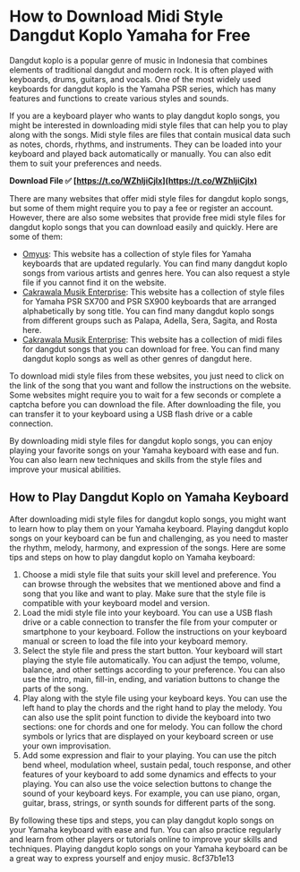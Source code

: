 # How to Download Midi Style Dangdut Koplo Yamaha for Free
 
Dangdut koplo is a popular genre of music in Indonesia that combines elements of traditional dangdut and modern rock. It is often played with keyboards, drums, guitars, and vocals. One of the most widely used keyboards for dangdut koplo is the Yamaha PSR series, which has many features and functions to create various styles and sounds.
 
If you are a keyboard player who wants to play dangdut koplo songs, you might be interested in downloading midi style files that can help you to play along with the songs. Midi style files are files that contain musical data such as notes, chords, rhythms, and instruments. They can be loaded into your keyboard and played back automatically or manually. You can also edit them to suit your preferences and needs.
 
**Download File ✅ [https://t.co/WZhljiCjlx](https://t.co/WZhljiCjlx)**


 
There are many websites that offer midi style files for dangdut koplo songs, but some of them might require you to pay a fee or register an account. However, there are also some websites that provide free midi style files for dangdut koplo songs that you can download easily and quickly. Here are some of them:
 
- [Omyus](https://www.omyus.xyz/2021/02/style-yamaha-terbaru-2021-dangdut-koplo.html): This website has a collection of style files for Yamaha keyboards that are updated regularly. You can find many dangdut koplo songs from various artists and genres here. You can also request a style file if you cannot find it on the website.
- [Cakrawala Musik Enterprise](https://www.cakrawalamusik.com/2019/09/koleksi-style-dangdut-koplo-sampling.html): This website has a collection of style files for Yamaha PSR SX700 and PSR SX900 keyboards that are arranged alphabetically by song title. You can find many dangdut koplo songs from different groups such as Palapa, Adella, Sera, Sagita, and Rosta here.
- [Cakrawala Musik Enterprise](https://www.cakrawalamusik.com/2016/02/download-kumpulan-midi-dangdut.html): This website has a collection of midi files for dangdut songs that you can download for free. You can find many dangdut koplo songs as well as other genres of dangdut here.

To download midi style files from these websites, you just need to click on the link of the song that you want and follow the instructions on the website. Some websites might require you to wait for a few seconds or complete a captcha before you can download the file. After downloading the file, you can transfer it to your keyboard using a USB flash drive or a cable connection.
 
By downloading midi style files for dangdut koplo songs, you can enjoy playing your favorite songs on your Yamaha keyboard with ease and fun. You can also learn new techniques and skills from the style files and improve your musical abilities.
  
## How to Play Dangdut Koplo on Yamaha Keyboard
 
After downloading midi style files for dangdut koplo songs, you might want to learn how to play them on your Yamaha keyboard. Playing dangdut koplo songs on your keyboard can be fun and challenging, as you need to master the rhythm, melody, harmony, and expression of the songs. Here are some tips and steps on how to play dangdut koplo on Yamaha keyboard:

1. Choose a midi style file that suits your skill level and preference. You can browse through the websites that we mentioned above and find a song that you like and want to play. Make sure that the style file is compatible with your keyboard model and version.
2. Load the midi style file into your keyboard. You can use a USB flash drive or a cable connection to transfer the file from your computer or smartphone to your keyboard. Follow the instructions on your keyboard manual or screen to load the file into your keyboard memory.
3. Select the style file and press the start button. Your keyboard will start playing the style file automatically. You can adjust the tempo, volume, balance, and other settings according to your preference. You can also use the intro, main, fill-in, ending, and variation buttons to change the parts of the song.
4. Play along with the style file using your keyboard keys. You can use the left hand to play the chords and the right hand to play the melody. You can also use the split point function to divide the keyboard into two sections: one for chords and one for melody. You can follow the chord symbols or lyrics that are displayed on your keyboard screen or use your own improvisation.
5. Add some expression and flair to your playing. You can use the pitch bend wheel, modulation wheel, sustain pedal, touch response, and other features of your keyboard to add some dynamics and effects to your playing. You can also use the voice selection buttons to change the sound of your keyboard keys. For example, you can use piano, organ, guitar, brass, strings, or synth sounds for different parts of the song.

By following these tips and steps, you can play dangdut koplo songs on your Yamaha keyboard with ease and fun. You can also practice regularly and learn from other players or tutorials online to improve your skills and techniques. Playing dangdut koplo songs on your Yamaha keyboard can be a great way to express yourself and enjoy music.
 8cf37b1e13
 
